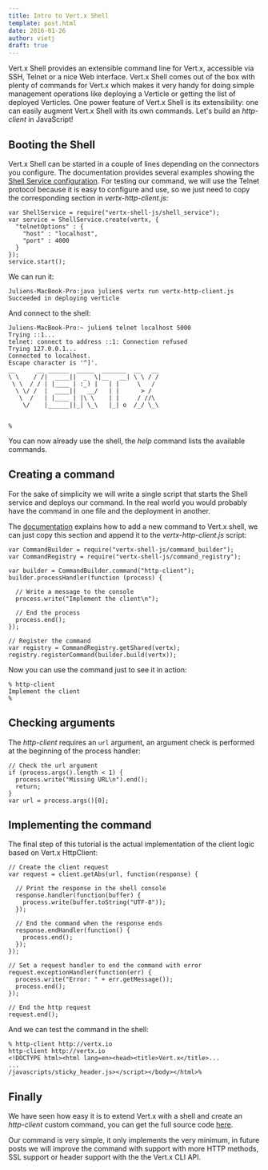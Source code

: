 ```yaml
---
title: Intro to Vert.x Shell
template: post.html
date: 2016-01-26
author: vietj
draft: true
---
```


Vert.x Shell provides an extensible command line for Vert.x, accessible via SSH, Telnet or a nice Web interface. Vert.x Shell comes out of the box with plenty of commands for Vert.x which makes it very handy for doing simple management operations like deploying a Verticle or getting the list of deployed Verticles. One power feature of Vert.x Shell is its extensibility: one can easily augment Vert.x Shell with its own commands. Let's build an _http-client_ in JavaScript!

## Booting the Shell

Vert.x Shell can be started in a couple of lines depending on the connectors you configure. The documentation provides several examples showing the [Shell Service configuration](http://vertx.io/docs/vertx-shell/js/#_programmatic_service). For testing our command, we will use the Telnet protocol because it is easy to configure and use, so we just need to copy the corresponding section in _vertx-http-client.js_:

```
var ShellService = require("vertx-shell-js/shell_service");
var service = ShellService.create(vertx, {
  "telnetOptions" : {
    "host" : "localhost",
    "port" : 4000
  }
});
service.start();
```

We can run it:

```
Juliens-MacBook-Pro:java julien$ vertx run vertx-http-client.js
Succeeded in deploying verticle 
```

And connect to the shell:

```
Juliens-MacBook-Pro:~ julien$ telnet localhost 5000
Trying ::1...
telnet: connect to address ::1: Connection refused
Trying 127.0.0.1...
Connected to localhost.
Escape character is '^]'.
__      __ ______  _____  _______  __   __
\ \    / /|  ____||  _  \|__   __| \ \ / /
 \ \  / / | |____ | :_) |   | |     \   /
  \ \/ /  |  ____||   __/   | |      > /
   \  /   | |____ | |\ \    | |     / //\
    \/    |______||_| \_\   |_| o  /_/ \_\


% 
```

You can now already use the shell, the _help_ command lists the available commands.

## Creating a command

For the sake of simplicity we will write a single script that starts the Shell service and deploys our command. In the real world you would probably have the command in one file and the deployment in another.

The [documentation](http://vertx.io/docs/vertx-shell/js/#_extending_vert_x_shell) explains how to add a new command to Vert.x shell, we can just copy this section and append it to the _vertx-http-client.js_ script:

```
var CommandBuilder = require("vertx-shell-js/command_builder");
var CommandRegistry = require("vertx-shell-js/command_registry");

var builder = CommandBuilder.command("http-client");
builder.processHandler(function (process) {

  // Write a message to the console
  process.write("Implement the client\n");

  // End the process
  process.end();
});

// Register the command
var registry = CommandRegistry.getShared(vertx);
registry.registerCommand(builder.build(vertx));
```

Now you can use the command just to see it in action:

```
% http-client
Implement the client
%
```

## Checking arguments

The _http-client_ requires an `url` argument, an argument check is performed at the beginning of the process handler:

```
// Check the url argument
if (process.args().length < 1) {
  process.write("Missing URL\n").end();
  return;
}
var url = process.args()[0];
```

## Implementing the command

The final step of this tutorial is the actual implementation of the client logic based on Vert.x HttpClient:

```
// Create the client request
var request = client.getAbs(url, function(response) {
	  
  // Print the response in the shell console
  response.handler(function(buffer) {
    process.write(buffer.toString("UTF-8"));
  });
	
  // End the command when the response ends
  response.endHandler(function() {
    process.end();
  });
});
  
// Set a request handler to end the command with error
request.exceptionHandler(function(err) {
  process.write("Error: " + err.getMessage());
  process.end();
});
  
// End the http request
request.end();
```

And we can test the command in the shell:

```
% http-client http://vertx.io
http-client http://vertx.io
<!DOCTYPE html><html lang=en><head><title>Vert.x</title>...
...
/javascripts/sticky_header.js></script></body></html>%
```

## Finally

We have seen how easy it is to extend Vert.x with a shell and create an _http-client_ custom command, you can get the full source code [here](https://gist.github.com/vietj/51ff223bfb7cfcbc97ce).

Our command is very simple, it only implements the very minimum, in future posts we will improve the command with support with more HTTP methods, SSL support or header support with the the Vert.x CLI API.
